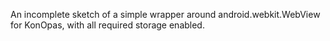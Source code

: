 An incomplete sketch of a simple wrapper around android.webkit.WebView for KonOpas, with all required storage enabled.
